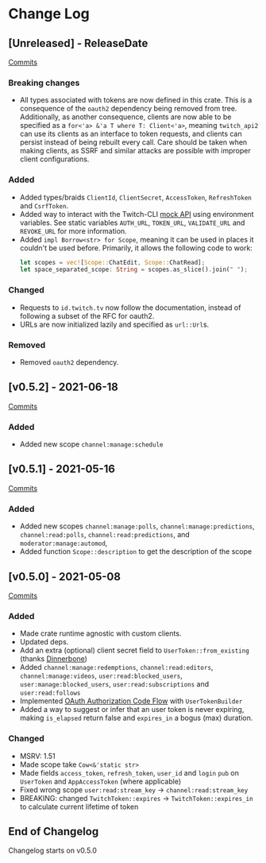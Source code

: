 # Change Log

<!-- next-header -->

## [Unreleased] - ReleaseDate

[Commits](https://github.com/Emilgardis/twitch_oauth2/compare/v0.5.2...Unreleased)

### Breaking changes

* All types associated with tokens are now defined in this crate. This is a consequence of the `oauth2` dependency being removed from tree.
  Additionally, as another consequence, clients are now able to be specified as a `for<'a> &'a T where T: Client<'a>`, meaning `twitch_api2` can use its clients as an interface to token requests,
  and clients can persist instead of being rebuilt every call. Care should be taken when making clients, as SSRF and similar attacks are possible with improper client configurations.

### Added

* Added types/braids `ClientId`, `ClientSecret`, `AccessToken`, `RefreshToken` and `CsrfToken`.
* Added way to interact with the Twitch-CLI [mock API](https://github.com/twitchdev/twitch-cli/blob/main/docs/mock-api.md) using environment variables.
  See static variables `AUTH_URL`, `TOKEN_URL`, `VALIDATE_URL` and `REVOKE_URL` for more information.
* Added `impl Borrow<str> for Scope`, meaning it can be used in places it couldn't be used before. Primarily, it allows the following code to work:
  ```rust
  let scopes = vec![Scope::ChatEdit, Scope::ChatRead];
  let space_separated_scope: String = scopes.as_slice().join(" ");
  ```

### Changed

* Requests to `id.twitch.tv` now follow the documentation, instead of following a subset of the RFC for oauth2.
* URLs are now initialized lazily and specified as `url::Url`s.

### Removed

* Removed `oauth2` dependency.

## [v0.5.2] - 2021-06-18

[Commits](https://github.com/Emilgardis/twitch_oauth2/compare/v0.5.1...v0.5.2)

### Added

* Added new scope `channel:manage:schedule`

## [v0.5.1] - 2021-05-16

[Commits](https://github.com/Emilgardis/twitch_oauth2/compare/v0.5.0...v0.5.1)

### Added

* Added new scopes `channel:manage:polls`, `channel:manage:predictions`, `channel:read:polls`, `channel:read:predictions`, and `moderator:manage:automod`,
* Added function `Scope::description` to get the description of the scope

## [v0.5.0] - 2021-05-08

[Commits](https://github.com/Emilgardis/twitch_oauth2/compare/49a083ceda6768cc52a1f8f1714bb7f942f24c01...v0.5.0)

### Added

* Made crate runtime agnostic with custom clients.
* Updated deps.
* Add an extra (optional) client secret field to `UserToken::from_existing` (thanks [Dinnerbone](https://github.com/Dinnerbone))
* Added `channel:manage:redemptions`, `channel:read:editors`, `channel:manage:videos`, `user:read:blocked_users`,  `user:manage:blocked_users`, `user:read:subscriptions` and `user:read:follows`
* Implemented [OAuth Authorization Code Flow](https://dev.twitch.tv/docs/authentication/getting-tokens-oauth/#oauth-authorization-code-flow) with `UserTokenBuilder`
* Added a way to suggest or infer that an user token is never expiring, making `is_elapsed` return false and `expires_in` a bogus (max) duration.
### Changed

* MSRV: 1.51
* Made scope take `Cow<&'static str>`
* Made fields `access_token`, `refresh_token`, `user_id` and `login` `pub` on `UserToken` and `AppAccessToken` (where applicable)
* Fixed wrong scope `user:read:stream_key` -> `channel:read:stream_key`
* BREAKING: changed `TwitchToken::expires` -> `TwitchToken::expires_in` to calculate current lifetime of token

## End of Changelog 

Changelog starts on v0.5.0
